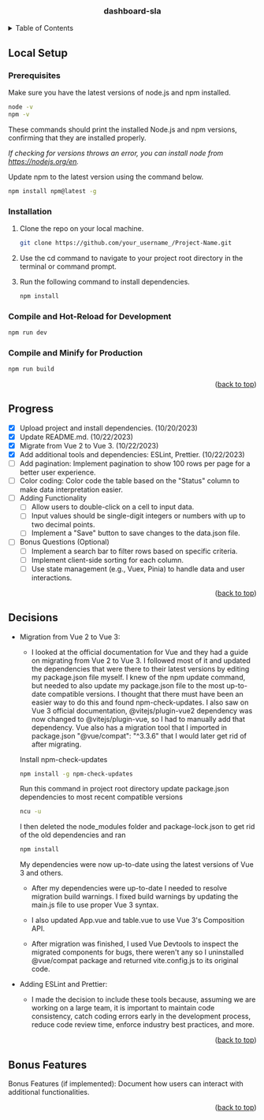 <a name="readme-top"></a>

<!-- PROJECT TITLE -->
<div align="center">
  <h3 align="center">dashboard-sla</h3>
</div>

<!-- TABLE OF CONTENTS -->
<details>
  <summary>Table of Contents</summary>
  <ol>
    <li>
      <a href="#local-setup">Local Setup</a>
      <ul>
        <li><a href="#prerequisites">Prerequisites</a></li>
        <li><a href="#installation">Installation</a></li>
      </ul>
    </li>
    <li><a href="#progress">Progress</a></li>
    <li><a href="#decisions">Decisions</a></li>
    <li><a href="#bonus-features">Bonus Features</a></li>
  </ol>
</details>

<!-- LOCAL SETUP -->

## Local Setup

### Prerequisites

Make sure you have the latest versions of node.js and npm installed.

```sh
node -v
npm -v
```

These commands should print the installed Node.js and npm versions, confirming that they are installed properly.

_If checking for versions throws an error, you can install node from https://nodejs.org/en._

Update npm to the latest version using the command below.

```sh
npm install npm@latest -g
```

### Installation

1. Clone the repo on your local machine.
   ```sh
   git clone https://github.com/your_username_/Project-Name.git
   ```
2. Use the cd command to navigate to your project root directory in the terminal or command prompt.

3. Run the following command to install dependencies.
   ```sh
   npm install
   ```

### Compile and Hot-Reload for Development

```sh
npm run dev
```

### Compile and Minify for Production

```sh
npm run build
```

<p align="right">(<a href="#readme-top">back to top</a>)</p>

<!-- PROGRESS -->

## Progress

- [x] Upload project and install dependencies. (10/20/2023)
- [x] Update README.md. (10/22/2023)
- [x] Migrate from Vue 2 to Vue 3. (10/22/2023)
- [x] Add additional tools and dependencies: ESLint, Prettier. (10/22/2023)
- [ ] Add pagination: Implement pagination to show 100 rows per page for a better user experience.
- [ ] Color coding: Color code the table based on the "Status" column to make data interpretation
      easier.
- [ ] Adding Functionality
  - [ ] Allow users to double-click on a cell to input data.
  - [ ] Input values should be single-digit integers or numbers with up to two decimal points.
  - [ ] Implement a "Save" button to save changes to the data.json file.
- [ ] Bonus Questions (Optional)
  - [ ] Implement a search bar to filter rows based on specific criteria.
  - [ ] Implement client-side sorting for each column.
  - [ ] Use state management (e.g., Vuex, Pinia) to handle data and user interactions.

<p align="right">(<a href="#readme-top">back to top</a>)</p>

<!-- DECISIONS -->

## Decisions

- Migration from Vue 2 to Vue 3:

  - I looked at the official documentation for Vue and they had a guide on migrating from Vue 2 to Vue 3. I followed most of it and updated the dependencies that were there to their latest versions by editing my package.json file myself. I knew of the npm update command, but needed to also update my package.json file to the most up-to-date compatible versions. I thought that there must have been an easier way to do this and found npm-check-updates. I also saw on Vue 3 official documentation, @vitejs/plugin-vue2 dependency was now changed to @vitejs/plugin-vue, so I had to manually add that dependency. Vue also has a migration tool that I imported in package.json "@vue/compat": "^3.3.6" that I would later get rid of after migrating.

  Install npm-check-updates

  ```sh
  npm install -g npm-check-updates
  ```

  Run this command in project root directory update package.json dependencies to most recent compatible versions

  ```sh
  ncu -u
  ```

  I then deleted the node_modules folder and package-lock.json to get rid of the old dependencies and ran

  ```sh
  npm install
  ```

  My dependencies were now up-to-date using the latest versions of Vue 3 and others.

  - After my dependencies were up-to-date I needed to resolve migration build warnings. I fixed build warnings by updating the main.js file to use proper Vue 3 syntax.

  - I also updated App.vue and table.vue to use Vue 3's Composition API.

  - After migration was finished, I used Vue Devtools to inspect the migrated components for bugs, there weren't any so I uninstalled @vue/compat package and returned vite.config.js to its original code.

- Adding ESLint and Prettier:
  - I made the decision to include these tools because, assuming we are working on a large team, it is important to maintain code consistency, catch coding errors early in the development process, reduce code review time, enforce industry best practices, and more.

<p align="right">(<a href="#readme-top">back to top</a>)</p>

<!-- BONUS FEATURES -->

## Bonus Features

Bonus Features (if implemented): Document how users can interact with
additional functionalities.

<p align="right">(<a href="#readme-top">back to top</a>)</p>
